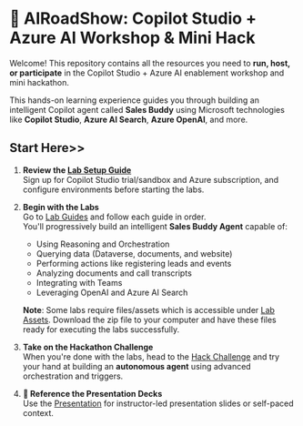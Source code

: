 # 🧠 AIRoadShow: Copilot Studio + Azure AI Workshop & Mini Hack

Welcome! This repository contains all the resources you need to **run, host, or participate** in the Copilot Studio + Azure AI enablement workshop and mini hackathon.

This hands-on learning experience guides you through building an intelligent Copilot agent called **Sales Buddy** using Microsoft technologies like **Copilot Studio**, **Azure AI Search**, **Azure OpenAI**, and more.


## Start Here>>

1. **Review the [Lab Setup Guide](https://github.com/sshashi7/AIRoadShow/blob/main/Lab%20Setup%20Guide.pdf)**  
   Sign up for Copilot Studio trial/sandbox and Azure subscription, and configure environments before starting the labs.

2. **Begin with the Labs**  
   Go to [Lab Guides](https://github.com/sshashi7/AIRoadShow/tree/main/Lab%20Guides) and follow each guide in order.  
   You'll progressively build an intelligent **Sales Buddy Agent** capable of:
   - Using Reasoning and Orchestration
   - Querying data (Dataverse, documents, and website)
   - Performing actions like registering leads and events
   - Analyzing documents and call transcripts
   - Integrating with Teams
   - Leveraging OpenAI and Azure AI Search 
  
   **Note**: Some labs require files/assets which is accessible under [Lab Assets](https://github.com/sshashi7/AIRoadShow/tree/main/Lab%20Assets). Download the zip file to your computer and have these files ready for executing the labs successfully. 

4. **Take on the Hackathon Challenge**  
   When you're done with the labs, head to the [Hack Challenge](https://github.com/sshashi7/AIRoadShow/tree/main/Hack%20Challenge) and try your hand at building an **autonomous agent** using advanced orchestration and triggers.

5. **📑 Reference the Presentation Decks**  
   Use the [Presentation](https://github.com/sshashi7/AIRoadShow/tree/main/Presentation) for instructor-led presentation slides or self-paced context.
